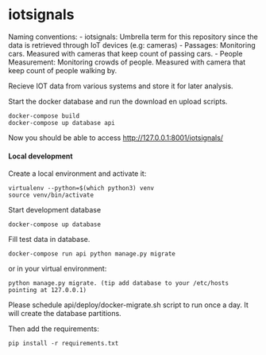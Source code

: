 # iotsignals

Naming conventions:
    - iotsignals: Umbrella term for this repository since the data is retrieved through IoT devices (e.g: cameras)
    - Passages: Monitoring cars. Measured with cameras that keep count of passing cars.
    - People Measurement: Monitoring crowds of people. Measured with camera that keep count of  people walking by.

Recieve IOT data from various systems and store it for later analysis.


Start the docker database and run the download en upload scripts.

    docker-compose build
    docker-compose up database api


Now you should be able to access http://127.0.0.1:8001/iotsignals/


#### Local development ####

Create a local environment and activate it:

    virtualenv --python=$(which python3) venv
    source venv/bin/activate


Start development database

	docker-compose up database
	
Fill test data in database.

    docker-compose run api python manage.py migrate

or in your virtual environment:

	python manage.py migrate. (tip add database to your /etc/hosts pointing at 127.0.0.1)

Please schedule api/deploy/docker-migrate.sh script to run once a day. It will create the database partitions.

Then add the requirements:

    pip install -r requirements.txt
